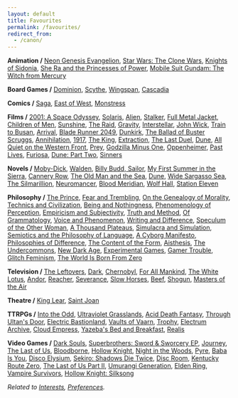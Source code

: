 ```yaml
---
layout: default
title: Favourites
permalink: /favourites/
redirect_from:
  - /canon/
---
```


**Animation /**
[Neon Genesis Evangelion](https://en.wikipedia.org/wiki/Neon_Genesis_Evangelion "Anno 1995"),
[Star Wars: The Clone Wars](https://en.wikipedia.org/wiki/Star_Wars:_The_Clone_Wars "Lucas 2008"),
[Knights of Sidonia](https://en.wikipedia.org/wiki/Knights_of_Sidonia "Shizuno 2014"),
[She Ra and the Princesses of Power](https://en.wikipedia.org/wiki/She-Ra_and_the_Princesses_of_Power "Stevenson 2018"),
[Mobile Suit Gundam: The Witch from Mercury](https://en.wikipedia.org/wiki/Mobile_Suit_Gundam:_The_Witch_from_Mercury "Yatate and Tomino 2022")

**Board Games /**
[Dominion](https://en.wikipedia.org/wiki/Dominion_(card_game) "Vaccarino 2008"),
[Scythe](https://en.wikipedia.org/wiki/Scythe_(board_game) "Stegmaier 2016"),
[Wingspan](https://en.wikipedia.org/wiki/Wingspan_(board_game) "Hargrave 2019"),
[Cascadia](https://en.wikipedia.org/wiki/Cascadia_(board_game) "Flynn 2021")

**Comics /**
[Saga](https://en.wikipedia.org/wiki/Saga_(comics) "Vaughan 2012"),
[East of West](https://en.wikipedia.org/wiki/East_of_West "Hickman 2013"),
[Monstress](https://en.wikipedia.org/wiki/Monstress_(comics) "Liu 2015")

**Films /**
[2001: A Space Odyssey](https://en.wikipedia.org/wiki/2001:_A_Space_Odyssey "Kubrick 1968"),
[Solaris](https://en.wikipedia.org/wiki/Solaris_(1972_film) "Tarkovsky 1972"),
[Alien](https://en.wikipedia.org/wiki/Alien_(film) "Scott 1979"),
[Stalker](https://en.wikipedia.org/wiki/Stalker_(1979_film) "Tarkovsky 1979"),
[Full Metal Jacket](https://en.wikipedia.org/wiki/Full_Metal_Jacket "Kubrick 1987"),
[Children of Men](https://en.wikipedia.org/wiki/Children_of_Men "Cuarón 2006"),
[Sunshine](https://en.wikipedia.org/wiki/Sunshine_(2007_film) "Boyle 2007"),
[The Raid](https://en.wikipedia.org/wiki/The_Raid_(2011_film) "Evans 2011"),
[Gravity](https://en.wikipedia.org/wiki/Gravity_(2013_film) "Cuarón 2013"),
[Interstellar](https://en.wikipedia.org/wiki/Interstellar_(film) "Nolan 2014"),
[John Wick](https://en.wikipedia.org/wiki/John_Wick_(film) "Stahelski 2014"),
[Train to Busan](https://en.wikipedia.org/wiki/Train_to_Busan "Yeon 2016"),
[Arrival](https://en.wikipedia.org/wiki/Arrival_(film) "Villeneuve 2016"),
[Blade Runner 2049](https://en.wikipedia.org/wiki/Blade_Runner_2049 "Villeneuve 2017"),
[Dunkirk](https://en.wikipedia.org/wiki/Dunkirk_(2017_film) "Nolan 2017"),
[The Ballad of Buster Scruggs](https://en.wikipedia.org/wiki/The_Ballad_of_Buster_Scruggs "Coen and Coen 2018"),
[Annihilation](https://en.wikipedia.org/wiki/Annihilation_(film) "Garland 2018"),
[1917](https://en.wikipedia.org/wiki/1917_(2019_film) "Mendes 2019"),
[The King](https://en.wikipedia.org/wiki/The_King_(2019_film) "Michôd 2019"),
[Extraction](https://en.wikipedia.org/wiki/Extraction_(2020_film) "Hargrave 2020"),
[The Last Duel](https://en.wikipedia.org/wiki/The_Last_Duel_(2021_film) "Scott 2021"),
[Dune](https://en.wikipedia.org/wiki/Dune_(2021_film) "Villeneuve 2021"),
[All Quiet on the Western Front](https://en.wikipedia.org/wiki/All_Quiet_on_the_Western_Front_(2022_film) "Berger 2022"),
[Prey](https://en.wikipedia.org/wiki/Prey_(2022_film) "Trachtenberg 2022"),
[Godzilla Minus One](https://en.wikipedia.org/wiki/Godzilla_Minus_One "Yamazaki 2023"),
[Oppenheimer](https://en.wikipedia.org/wiki/Oppenheimer_(film) "Nolan 2023"),
[Past Lives](https://en.wikipedia.org/wiki/Past_Lives_(film) "Song 2023"),
[Furiosa](https://en.wikipedia.org/wiki/Furiosa:_A_Mad_Max_Saga "Miller 2024"),
[Dune: Part Two](https://en.wikipedia.org/wiki/Dune:_Part_Two "Villeneuve 2024"),
[Sinners](https://en.wikipedia.org/wiki/Sinners_(2025_film) "Coogler 2025")

**Novels /**
[Moby-Dick](https://en.wikipedia.org/wiki/Moby-Dick "Melville 1851"),
[Walden](https://en.wikipedia.org/wiki/Walden "Thoreau 1854"),
[Billy Budd, Sailor](https://en.wikipedia.org/wiki/Billy_Budd "Melville 1891"),
[My First Summer in the Sierra](https://vault.sierraclub.org/john_muir_exhibit/writings/my_first_summer_in_the_sierra/),
[Cannery Row](https://en.wikipedia.org/wiki/Cannery_Row_(novel) "Steinbeck 1945"),
[The Old Man and the Sea](https://en.wikipedia.org/wiki/The_Old_Man_and_the_Sea "Hemingway 1952"),
[Dune](https://en.wikipedia.org/wiki/Dune_(novel) "Herbert 1965"),
[Wide Sargasso Sea](https://en.wikipedia.org/wiki/Wide_Sargasso_Sea "Rhys 1966"),
[The Silmarillion](https://en.wikipedia.org/wiki/The_Silmarillion "Tolkien 1977"),
[Neuromancer](https://en.wikipedia.org/wiki/Neuromancer "Gibson 1984"),
[Blood Meridian](https://en.wikipedia.org/wiki/Blood_Meridian "McCarthy 1985"),
[Wolf Hall](https://en.wikipedia.org/wiki/Wolf_Hall "Mantel 2009"),
[Station Eleven](https://en.wikipedia.org/wiki/Station_Eleven "Mandel 2014")

**Philosophy /**
[The Prince](https://en.wikipedia.org/wiki/The_Prince "Machiavelli 1532"),
[Fear and Trembling](https://en.wikipedia.org/wiki/Fear_and_Trembling "Kierkegaard 1843"),
[On the Genealogy of Morality](https://en.wikipedia.org/wiki/On_the_Genealogy_of_Morality "Nietzsche 1887"),
[Technics and Civilization](https://en.wikipedia.org/wiki/Technics_and_Civilization "Mumford 1934"),
[Being and Nothingness](https://en.wikipedia.org/wiki/Being_and_Nothingness "Sartre 1943"),
[Phenomenology of Perception](https://en.wikipedia.org/wiki/Phenomenology_of_Perception "Merleau-Ponty 1945"),
[Empiricism and Subjectivity](https://cup.columbia.edu/book/empiricism-and-subjectivity/9780231068130/ "Deleuze 1953"),
[Truth and Method](https://en.wikipedia.org/wiki/Truth_and_Method "Gadamer 1960"),
[Of Grammatology](https://en.wikipedia.org/wiki/Of_Grammatology "Derrida 1967"),
[Voice and Phenomenon](https://en.wikipedia.org/wiki/Speech_and_Phenomena "Derrida 1967"),
[Writing and Difference](https://en.wikipedia.org/wiki/Writing_and_Difference "Derrida 1967"),
[Speculum of the Other Woman](https://en.wikipedia.org/wiki/Luce_Irigaray "Irigaray 1974"),
[A Thousand Plateaus](https://en.wikipedia.org/wiki/A_Thousand_Plateaus "Deleuze and Guattari 1980"),
[Simulacra and Simulation](https://en.wikipedia.org/wiki/Simulacra_and_Simulation "Baudrillard 1981"),
[Semiotics and the Philosophy of Language](https://en.wikipedia.org/wiki/Umberto_Eco "Eco 1984"),
[A Cyborg Manifesto](https://en.wikipedia.org/wiki/A_Cyborg_Manifesto "Haraway 1985"),
[Philosophies of Difference](https://en.wikipedia.org/wiki/Fran%C3%A7ois_Laruelle "Laruelle 1986"),
[The Content of the Form](https://en.wikipedia.org/wiki/Hayden_White "White 1987"),
[Aisthesis](https://en.wikipedia.org/wiki/Jacques_Ranci%C3%A8re "Rancière 2011"),
[The Undercommons](https://en.wikipedia.org/wiki/The_Undercommons "Harney and Moten 2013"),
[New Dark Age](https://www.versobooks.com/en-ca/products/640-new-dark-age "Bridle 2018"),
[Experimental Games](https://press.uchicago.edu/ucp/books/book/chicago/E/bo38460558.html "Jagoda 2020"),
[Gamer Trouble](https://nyupress.org/9781479834921/gamer-trouble/ "Phillips 2020"),
[Glitch Feminism](https://www.versobooks.com/en-ca/products/460-glitch-feminism "Russell 2020"),
[The World Is Born From Zero](https://www.degruyterbrill.com/document/doi/10.1515/9783110719451/ "Kunzelman 2022")

**Television /**
[The Leftovers](https://en.wikipedia.org/wiki/The_Leftovers_(TV_series) "HBO 2014"),
[Dark](https://en.wikipedia.org/wiki/Dark_(TV_series) "Netflix 2017"),
[Chernobyl](https://en.wikipedia.org/wiki/Chernobyl_(miniseries) "HBO 2019"),
[For All Mankind](https://en.wikipedia.org/wiki/For_All_Mankind_(TV_series) "Apple TV+ 2019"),
[The White Lotus](https://en.wikipedia.org/wiki/The_White_Lotus "HBO 2021"),
[Andor](https://en.wikipedia.org/wiki/Andor_(TV_series) "Disney+ 2022"),
[Reacher](https://en.wikipedia.org/wiki/Reacher_(TV_series) "Amazon Prime 2022"),
[Severance](https://en.wikipedia.org/wiki/Severance_(TV_series) "Apple TV+ 2022"),
[Slow Horses](https://en.wikipedia.org/wiki/Slow_Horses "Apple TV+ 2022"),
[Beef](https://en.wikipedia.org/wiki/Beef_(TV_series) "Netflix 2023"),
[Shogun](https://en.wikipedia.org/wiki/Sh%C5%8Dgun_(2024_TV_series) "FX 2024"),
[Masters of the Air](https://en.wikipedia.org/wiki/Masters_of_the_Air "Apple TV+ 2024")

**Theatre /**
[King Lear](https://en.wikipedia.org/wiki/King_Lear "Shakespeare 1605"),
[Saint Joan](https://en.wikipedia.org/wiki/Saint_Joan_(play) "Shaw 1923")

**TTRPGs /**
[Into the Odd](https://freeleaguepublishing.com/games/into-the-odd/ "McDowall 2015"),
[Ultraviolet Grasslands](https://www.exaltedfuneral.com/products/uvg-2e "Rejec 2018"),
[Acid Death Fantasy](https://www.melsonia.com/products/acid-death-fantasy "Gearing 2019"),
[Through Ultan's Door](https://throughultansdoor.bigcartel.com/ "Laurence 2019"),
[Electric Bastionland](https://modiphius.net/products/electric-bastionland "McDowall 2020"),
[Vaults of Vaarn](https://vaultsofvaarn.com/ "Hunt 2020"),
[Trophy](https://trophyrpg.com/ "Ross 2021"),
[Electrum Archive](https://www.electrumarchive.com/ "Boven 2022"),
[Cloud Empress](https://cloudempress.com/ "Watt 2023"),
[Yazeba's Bed and Breakfast](https://possumcreekgames.com/en-ca/pages/yazebas-bed-breakfast "Dragon 2023"),
[Realis](https://thecalcutec.itch.io/realis "Walker 2025")

**Video Games /**
[Dark Souls](https://en.wikipedia.org/wiki/Dark_Souls_(video_game) "FromSoftware 2011"),
[Superbrothers: Sword & Sworcery EP](https://en.wikipedia.org/wiki/Superbrothers:_Sword_%26_Sworcery_EP "Superbrothers 2011"),
[Journey](https://en.wikipedia.org/wiki/Journey_(2012_video_game)),
[The Last of Us](https://en.wikipedia.org/wiki/The_Last_of_Us_(video_game) "Naughty Dog 2013"),
[Bloodborne](https://en.wikipedia.org/wiki/Bloodborne "FromSoftware 2015"),
[Hollow Knight](https://en.wikipedia.org/wiki/Hollow_Knight "Team Cherry 2017"),
[Night in the Woods](https://en.wikipedia.org/wiki/Night_in_the_Woods "Infinite Fall 2017"),
[Pyre](https://en.wikipedia.org/wiki/Pyre_(video_game) "Supergiant Games 2017"),
[Baba Is You](https://en.wikipedia.org/wiki/Baba_Is_You "Hempuli 2019"),
[Disco Elysium](https://en.wikipedia.org/wiki/Disco_Elysium "ZA/UM 2019"),
[Sekiro: Shadows Die Twice](https://en.wikipedia.org/wiki/Sekiro:_Shadows_Die_Twice "FromSoftware 2019"),
[Disc Room](https://en.wikipedia.org/wiki/Disc_Room "Terri, Dose, Kitty, and JW 2020"),
[Kentucky Route Zero](https://en.wikipedia.org/wiki/Kentucky_Route_Zero "Cardboard Computer 2020"),
[The Last of Us Part II](https://en.wikipedia.org/wiki/The_Last_of_Us_Part_II "Naughty Dog 2020"),
[Umurangi Generation](https://en.wikipedia.org/wiki/Umurangi_Generation "Origame Digital 2020"),
[Elden Ring](https://en.wikipedia.org/wiki/Elden_Ring "FromSoftware 2022"),
[Vampire Survivors](https://en.wikipedia.org/wiki/Vampire_Survivors "poncle 2022"),
[Hollow Knight: Silksong](https://en.wikipedia.org/wiki/Hollow_Knight:_Silksong "Team Cherry 2025")

*Related to [Interests](/interests/), [Preferences](/preferences/).*
